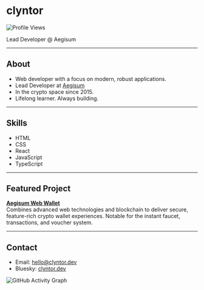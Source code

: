 # clyntor
![Profile Views](https://komarev.com/ghpvc/?username=clyntor&label=Profile%20views&color=0e75b6&style=flat)

Lead Developer @ Aegisum

---

## About

- Web developer with a focus on modern, robust applications.
- Lead Developer at [Aegisum](https://aegisum.com)
- In the crypto space since 2015.
- Lifelong learner. Always building.

---

## Skills

- HTML
- CSS
- React
- JavaScript
- TypeScript

---

## Featured Project

**[Aegisum Web Wallet](https://wallet.aegisum.com/)**  
Combines advanced web technologies and blockchain to deliver secure, feature-rich crypto wallet experiences. Notable for the instant faucet, transactions, and voucher system.

---

## Contact

- Email: hello@clyntor.dev
- Bluesky: [clyntor.dev](https://bsky.app/profile/clyntor.dev)


![GitHub Activity Graph](https://github-readme-activity-graph.vercel.app/graph?username=clyntor&theme=github-compact)


